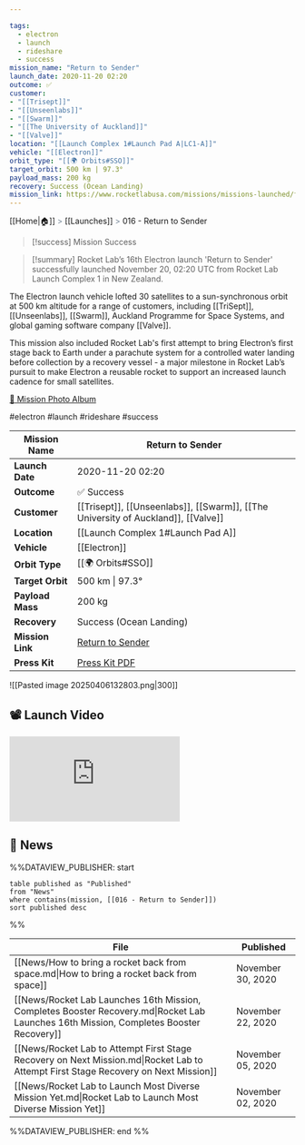 ```yaml
---

tags:
  - electron
  - launch
  - rideshare
  - success
mission_name: "Return to Sender"
launch_date: 2020-11-20 02:20
outcome: ✅
customer: 
- "[[Trisept]]"
- "[[Unseenlabs]]"
- "[[Swarm]]"
- "[[The University of Auckland]]"
- "[[Valve]]"
location: "[[Launch Complex 1#Launch Pad A|LC1-A]]"
vehicle: "[[Electron]]"
orbit_type: "[[🌍 Orbits#SSO]]"
target_orbit: 500 km | 97.3°
payload_mass: 200 kg
recovery: Success (Ocean Landing)
mission_link: https://www.rocketlabusa.com/missions/missions-launched/flight-16/
---
```

[[Home|🏠]]  <span style="color: LightSlateGray">></span>  <span class="no-hover">[[Launches]]</span>  <span style="color: LightSlateGray">></span>  016 - Return to Sender

>[!success] Mission Success

>[!summary]
Rocket Lab’s 16th Electron launch 'Return to Sender' successfully launched November 20, 02:20 UTC from Rocket Lab Launch Complex 1 in New Zealand.
>
The Electron launch vehicle lofted 30 satellites to a sun-synchronous orbit at 500 km altitude for a range of customers, including [[TriSept]], [[Unseenlabs]], [[Swarm]], Auckland Programme for Space Systems, and global gaming software company [[Valve]]. 
>
This mission also included Rocket Lab's first attempt to bring Electron’s first stage back to Earth under a parachute system for a controlled water landing before collection by a recovery vessel - a major milestone in Rocket Lab’s pursuit to make Electron a reusable rocket to support an increased launch cadence for small satellites.
>
[📸 Mission Photo Album](https://www.flickr.com/photos/rocketlab/albums/72157716860025163/)


#electron #launch #rideshare #success

| **Mission Name** | Return to Sender                                                                                   |
| ---------------- | -------------------------------------------------------------------------------------------------- |
| **Launch Date**  | 2020-11-20 02:20                                                                                   |
| **Outcome**      | ✅ Success                                                                                          |
| **Customer**     | [[Trisept]], [[Unseenlabs]], [[Swarm]], [[The University of Auckland]], [[Valve]]                  |
| **Location**     | [[Launch Complex 1#Launch Pad A]]                                                                  |
| **Vehicle**      | [[Electron]]                                                                                       |
| **Orbit Type**   | [[🌍 Orbits#SSO]]                                                                                  |
| **Target Orbit** | 500 km &#124; 97.3°                                                                                |
| **Payload Mass** | 200 kg                                                                                             |
| **Recovery**     | Success (Ocean Landing)                                                                            |
| **Mission Link** | [Return to Sender](https://www.rocketlabusa.com/missions/missions-launched/flight-16/)             |
| **Press Kit**    | [Press Kit PDF](https://rocketlabcorp.com/assets/Uploads/Return-to-Sender-Press-Kit-RL-Final3.pdf) |

![[Pasted image 20250406132803.png|300]]


## 📽️ Launch Video
<div class="responsive-video">
<iframe src="https://www.youtube.com/embed/eZGI_lHGltA" title="Rocket Lab&#39;s Electron - Return to Sender Mission" frameborder="0" allow="accelerometer; autoplay; clipboard-write; encrypted-media; gyroscope; picture-in-picture; web-share" referrerpolicy="strict-origin-when-cross-origin" allowfullscreen></iframe>     
</div>

## 📰 News
%%DATAVIEW_PUBLISHER: start
```
table published as "Published"
from "News"
where contains(mission, [[016 - Return to Sender]])
sort published desc
```
%%

| File                                                                                                                                   | Published         |
| -------------------------------------------------------------------------------------------------------------------------------------- | ----------------- |
| [[News/How to bring a rocket back from space.md\|How to bring a rocket back from space]]                                               | November 30, 2020 |
| [[News/Rocket Lab Launches 16th Mission, Completes Booster Recovery.md\|Rocket Lab Launches 16th Mission, Completes Booster Recovery]] | November 22, 2020 |
| [[News/Rocket Lab to Attempt First Stage Recovery on Next Mission.md\|Rocket Lab to Attempt First Stage Recovery on Next Mission]]     | November 05, 2020 |
| [[News/Rocket Lab to Launch Most Diverse Mission Yet.md\|Rocket Lab to Launch Most Diverse Mission Yet]]                               | November 02, 2020 |

%%DATAVIEW_PUBLISHER: end %%